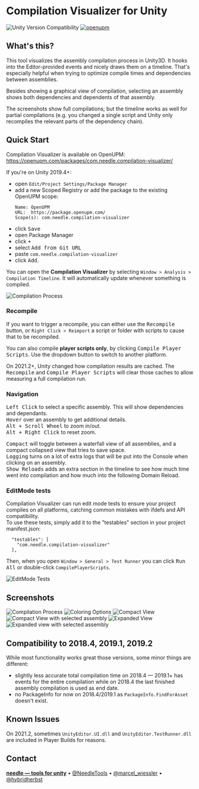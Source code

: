 # Compilation Visualizer for Unity

![Unity Version Compatibility](https://img.shields.io/badge/Unity-2018.4%20%E2%80%94%202022.1-brightgreen) [![openupm](https://img.shields.io/npm/v/com.needle.compilation-visualizer?label=openupm&registry_uri=https://package.openupm.com)](https://openupm.com/packages/com.needle.compilation-visualizer/)

## What's this?
This tool visualizes the assembly compilation process in Unity3D. It hooks into the Editor-provided events and nicely draws them on a timeline. That's especially helpful when trying to optimize compile times and dependencies between assemblies.  

Besides showing a graphical view of compilation, selecting an assembly shows both dependencies and dependents of that assembly.  

The screenshots show full compilations; but the timeline works as well for partial compilations (e.g. you changed a single script and Unity only recompiles the relevant parts of the dependency chain).

## Quick Start

Compilation Visualizer is available on OpenUPM: https://openupm.com/packages/com.needle.compilation-visualizer/  

If you're on Unity 2019.4+:
- open `Edit/Project Settings/Package Manager`
- add a new Scoped Registry or add the package to the existing OpenUPM scope:
  ```
  Name: OpenUPM
  URL:  https://package.openupm.com/
  Scope(s): com.needle.compilation-visualizer
  ```
- click <kbd>Save</kbd>
- open Package Manager
- click <kbd>+</kbd>
- select <kbd>Add from Git URL</kbd>
- paste `com.needle.compilation-visualizer`
- click <kbd>Add</kbd>.

You can open the **Compilation Visualizer** by selecting `Window > Analysis > Compilation Timeline`. It will automatically update whenever something is compiled.  

![Compilation Process](https://github.com/needle-tools/compilation-visualizer/wiki/images/compact-view-recompile.gif)

### Recompile
If you want to trigger a recompile, you can either use the <kbd>Recompile</kbd> button, or `Right Click > Reimport` a script or folder with scripts to cause that to be recompiled.  

You can also compile **player scripts only**, by clicking <kbd>Compile Player Scripts</kbd>. Use the dropdown button to switch to another platform.  

On 2021.2+, Unity changed how compilation results are cached. The <kbd>Recompile</kbd> and <kbd>Compile Player Scripts</kbd> will clear those caches to allow measuring a full compilation run.  

### Navigation

<kbd>Left Click</kbd> to select a specific assembly. This will show dependencies and dependants.  
<kbd>Hover</kbd> over an assembly to get additional details.  
<kbd>Alt + Scroll Wheel</kbd> to zoom in/out.  
<kbd>Alt + Right Click</kbd> to reset zoom.  
  
<kbd>Compact</kbd> will toggle between a waterfall view of all assemblies, and a compact collapsed view that tries to save space.  
<kbd>Logging</kbd> turns on a lot of extra logs that will be put into the Console when clicking on an assembly.  
<kbd>Show Reloads</kbd> adds an extra section in the timeline to see how much time went into compilation and how much into the following Domain Reload.  

### EditMode tests

Compilation Visualizer can run edit mode tests to ensure your project compiles on all platforms, catching common mistakes with ifdefs and API compatibility.  
To use these tests, simply add it to the "testables" section in your project manifest.json:  
```
  "testables": [
    "com.needle.compilation-visualizer"
  ],
```

Then, when you open `Window > General > Test Runner` you can click <kbd>Run All</kbd> or double-click `CompilePlayerScripts`.  

![EditMode Tests](https://github.com/needle-tools/compilation-visualizer/wiki/images/editmode-tests.png)

## Screenshots
![Compilation Process](https://github.com/needle-tools/compilation-visualizer/wiki/images/expanded-view-recompile.gif)
![Coloring Options](https://github.com/needle-tools/compilation-visualizer/wiki/images/coloring-options.gif)
![Compact View](https://github.com/needle-tools/compilation-visualizer/wiki/images/compact-view.png)
![Compact View with selected assembly](https://github.com/needle-tools/compilation-visualizer/wiki/images/compact-view-selection.png)
![Expanded View](https://github.com/needle-tools/compilation-visualizer/wiki/images/expanded-view.png)
![Expanded view with selected assembly](https://github.com/needle-tools/compilation-visualizer/wiki/images/expanded-view-selection.png)

## Compatibility to 2018.4, 2019.1, 2019.2
While most functionality works great those versions, some minor things are different:
- slightly less accurate total compilation time on 2018.4 — 2019.1+ has events for the entire compilation while on 2018.4 the last finished assembly compilation is used as end date.
- no PackageInfo for now on 2018.4/2019.1 as `PackageInfo.FindForAsset` doesn't exist.  

## Known Issues

On 2021.2, sometimes `UnityEditor.UI.dll` and `UnityEditor.TestRunner.dll` are included in Player Builds for reasons.  

## Contact
<b>[needle — tools for unity](https://needle.tools)</b> • 
[@NeedleTools](https://twitter.com/NeedleTools) • 
[@marcel_wiessler](https://twitter.com/marcel_wiessler) • 
[@hybridherbst](https://twitter.com/hybdridherbst)
